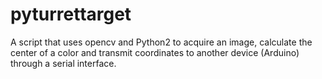 pyturrettarget
==============

A script that uses opencv and Python2 to acquire an image, calculate the center of a color and transmit coordinates to another device (Arduino) through a serial interface.
